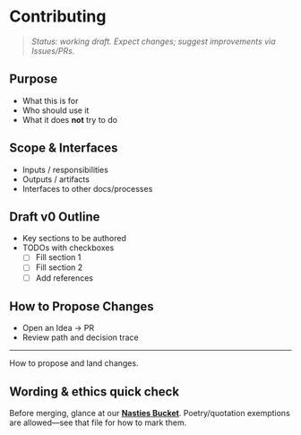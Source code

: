 # Contributing

> _Status: working draft. Expect changes; suggest improvements via Issues/PRs._

## Purpose
- What this is for
- Who should use it
- What it does **not** try to do

## Scope & Interfaces
- Inputs / responsibilities
- Outputs / artifacts
- Interfaces to other docs/processes

## Draft v0 Outline
- Key sections to be authored
- TODOs with checkboxes
  - [ ] Fill section 1
  - [ ] Fill section 2
  - [ ] Add references

## How to Propose Changes
- Open an Idea → PR
- Review path and decision trace

---
How to propose and land changes.

## Wording & ethics quick check
Before merging, glance at our **[Nasties Bucket](docs/ops/policy/NASTIES_BUCKET.md)**.
Poetry/quotation exemptions are allowed—see that file for how to mark them.
